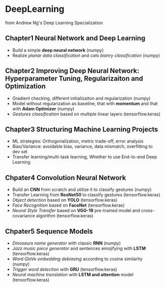 # DeepLearning  
 from Andrew Ng's Deep Learning Specialization  

## Chapter1 Neural Network and Deep Learning  
 * Build a simple **deep neural network** (numpy)  
 * Realize *planar data classification* and *cats bianry classification* (numpy)  

## Chapter2 Improving Deep Neural Network: Hyperparameter Tuning, Regularizaiton and Optimization  
 * Gradient checking, different initializaiton and regularization (numpy)  
 * Model without regularization as baseline, that with **momentum** and that with **Adam Optimizer** (numpy)  
 * *Gestures classification* based on multiple linear layers (tensorflow.keras)  
 
## Chapter3 Structuring Machine Learning Projects  
 * ML strategies: Orthogonalization, metric trade-off, error analysis  
 * Bias/Variance: avoidable bias, variance, data mismatch, overfitting to dev set  
 * Transfer learning/multi-task learning, Whether to use End-to-end Deep Learning  

## Chpater4 Convolution Neural Network  
 * Build an **CNN** from scratch and utilize it to classify gestures (numpy)  
 * Transfer Learning from **ResNet50** to classify gestures (tensorflow.keras)  
 * *Object detection* based on **YOLO** (tensorflow.keras)  
 * *Face Recognition* based on **FaceNet** (tensorflow.keras)  
 * *Neural Style Transfer* based on **VGG-19** pre-trained model and cross-covariance algorithm (tensorflow.keras)  

## Chpater5 Sequence Models  
 * *Dinosaurs name generator* with classic **RNN** (numpy)  
 * *Jazz music piece generator* and sentences emojifying with **LSTM** (tensorflow.keras)  
 * *Word GloVe embedding debiasing* according to cosine similarity (numpy)  
 * *Trigger word detection* with **GRU** (tensorflow.keras)  
 * *Neural machine translation* with **LSTM and attention** model (tensorflow.keras)  
